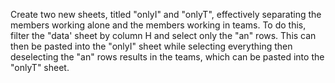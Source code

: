Create two new sheets, titled "onlyI" and "onlyT", effectively separating the members working alone and the members working in teams. To do this, filter the "data' sheet by column H and select only the "an" rows. This can then be pasted into the "onlyI" sheet while selecting everything then deselecting the "an" rows results in the teams, which can be pasted into the "onlyT" sheet. 
